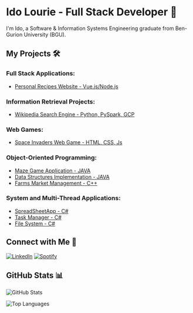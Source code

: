 # Ido Lourie - Full Stack Developer 🚀

I'm Ido, a Software & Information Systems Engineering graduate from Ben-Gurion University (BGU).

## My Projects 🛠️

### Full Stack Applications:

- [Personal Recipes Website - Vue.js/Node.js](https://github.com/idolou/Shareable-SpreadSheetApp)

### Information Retrieval Projects:
- [Wikipedia Search Engine - Python, PySpark, GCP](https://github.com/idolou/Wikipedia-Search-Engine)

### Web Games:
-  [Space Invaders Web Game - HTML, CSS, Js](https://github.com/idolou/Space-Invaders-Web-Game)


### Object-Oriented Programming:

- [Maze Game Application - JAVA](https://github.com/idolou/Maze-Application)
- [Data Structures Implementation - JAVA](https://github.com/idolou/Data-structures-Application-with-java)
- [Farms Market Management - C++](https://github.com/idolou/Farms-market-management)

### System and Multi-Thread Applications:

- [SpreadSheetApp - C#](https://github.com/idolou/Shareable-SpreadSheetApp)
- [Task Manager - C#](https://github.com/idolou/Multi-Thread-Programs)
- [File System - C#](https://github.com/idolou/Thread-Safe-FIle-System-Application)



## Connect with Me 🤝

[![LinkedIn](https://img.shields.io/badge/LinkedIn-0077B5?style=for-the-badge&logo=linkedin&logoColor=white)](https://www.linkedin.com/in/ido-lourie/)
[![Spotify](https://img.shields.io/badge/Spotify-1ED760?style=for-the-badge&logo=spotify&logoColor=white)](https://open.spotify.com/user/iddolourie?si=04702341cbaa4605)

## GitHub Stats 📊

![GitHub Stats](https://github-readme-stats.vercel.app/api?username=idolou&show_icons=true&count_private=true&theme=dark)

![Top Languages](https://github-readme-stats.vercel.app/api/top-langs/?username=idolou&layout=compact&title_color=007bff&text_color=e7e7e7&icon_color=007bff&bg_color=171c28)

